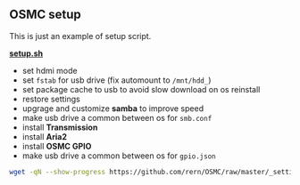 OSMC setup
---

This is just an example of setup script.  

[**setup.sh**](https://github.com/rern/OSMC/blob/master/_settings/setup.sh)
- set hdmi mode
- set `fstab` for usb drive (fix automount to `/mnt/hdd_`)
- set package cache to usb to avoid slow download on os reinstall
- restore settings
- upgrage and customize **samba** to improve speed
- make usb drive a common between os for `smb.conf`
- install **Transmission**
- install **Aria2**
- install **OSMC GPIO**
- make usb drive a common between os for `gpio.json`
```sh
wget -qN --show-progress https://github.com/rern/OSMC/raw/master/_settings/setup.sh; chmod +x setup.sh; ./setup.sh
```
